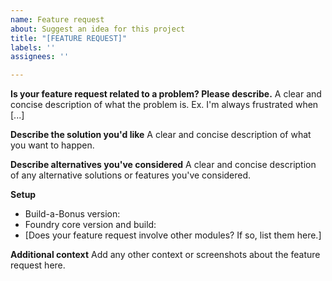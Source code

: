 ```yaml
---
name: Feature request
about: Suggest an idea for this project
title: "[FEATURE REQUEST]"
labels: ''
assignees: ''

---
```


**Is your feature request related to a problem? Please describe.**
A clear and concise description of what the problem is. Ex. I'm always frustrated when [...]

**Describe the solution you'd like**
A clear and concise description of what you want to happen.

**Describe alternatives you've considered**
A clear and concise description of any alternative solutions or features you've considered.

**Setup**
- Build-a-Bonus version:
- Foundry core version and build:
- [Does your feature request involve other modules? If so, list them here.]

**Additional context**
Add any other context or screenshots about the feature request here.

